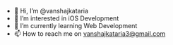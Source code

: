 - 👋 Hi, I’m @vanshajkataria
- 👀 I’m interested in iOS Development
- 🌱 I’m currently learning Web Development
- 📫 How to reach me on vanshajkataria3@gmail.com

<!---
vanshajkataria/vanshajkataria is a ✨ special ✨ repository because its `README.md` (this file) appears on your GitHub profile.
You can click the Preview link to take a look at your changes.
--->
